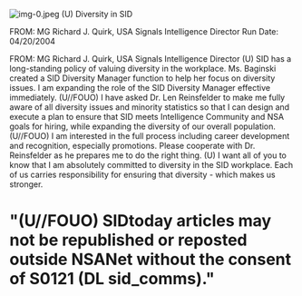 ![img-0.jpeg](img-0.jpeg)
(U) Diversity in SID

FROM: MG Richard J. Quirk, USA
Signals Intelligence Director
Run Date: 04/20/2004

FROM: MG Richard J. Quirk, USA
Signals Intelligence Director
(U) SID has a long-standing policy of valuing diversity in the workplace. Ms. Baginski created a SID Diversity Manager function to help her focus on diversity issues. I am expanding the role of the SID Diversity Manager effective immediately.
(U//FOUO) I have asked Dr. Len Reinsfelder to make me fully aware of all diversity issues and minority statistics so that I can design and execute a plan to ensure that SID meets Intelligence Community and NSA goals for hiring, while expanding the diversity of our overall population.
(U//FOUO) I am interested in the full process including career development and recognition, especially promotions. Please cooperate with Dr. Reinsfelder as he prepares me to do the right thing.
(U) I want all of you to know that I am absolutely committed to diversity in the SID workplace. Each of us carries responsibility for ensuring that diversity - which makes us stronger.

# "(U//FOUO) SIDtoday articles may not be republished or reposted outside NSANet without the consent of S0121 (DL sid_comms)."
